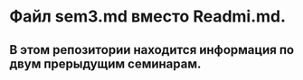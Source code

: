 # Файл sem3.md вместо Readmi.md.
## В этом репозитории находится информация по двум прерыдущим семинарам.